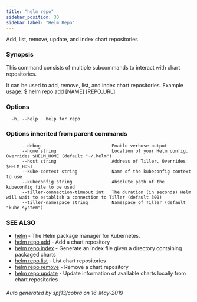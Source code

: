 ```yaml
---
title: "helm repo"
sidebar_position: 30
sidebar_label: "Helm Repo"
---
```

Add, list, remove, update, and index chart repositories

### Synopsis


This command consists of multiple subcommands to interact with chart repositories.

It can be used to add, remove, list, and index chart repositories.
Example usage:
    $ helm repo add [NAME] [REPO_URL]


### Options

```
  -h, --help   help for repo
```

### Options inherited from parent commands

```
      --debug                           Enable verbose output
      --home string                     Location of your Helm config. Overrides $HELM_HOME (default "~/.helm")
      --host string                     Address of Tiller. Overrides $HELM_HOST
      --kube-context string             Name of the kubeconfig context to use
      --kubeconfig string               Absolute path of the kubeconfig file to be used
      --tiller-connection-timeout int   The duration (in seconds) Helm will wait to establish a connection to Tiller (default 300)
      --tiller-namespace string         Namespace of Tiller (default "kube-system")
```

### SEE ALSO

* [helm](helm.md)	 - The Helm package manager for Kubernetes.
* [helm repo add](helm_repo_add.md)	 - Add a chart repository
* [helm repo index](helm_repo_index.md)	 - Generate an index file given a directory containing packaged charts
* [helm repo list](helm_repo_list.md)	 - List chart repositories
* [helm repo remove](helm_repo_remove.md)	 - Remove a chart repository
* [helm repo update](helm_repo_update.md)	 - Update information of available charts locally from chart repositories

###### Auto generated by spf13/cobra on 16-May-2019
